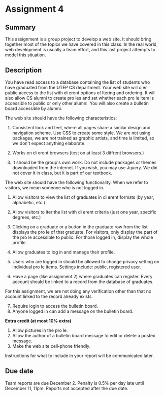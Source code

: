 # Assignment 4

## Summary

This assignment is a group project to develop a web site.  It should bring together most of the topics we have covered in this class.  In the real world, web development is usually a team effort, and this last project attempts to model this situation.

## Description

You have read access to a database containing the list of students who have graduated from the UTEP CS department.  Your web site will o er public access  to  the  list  with  di erent  options  of   ltering  and  ordering.   It  will also allow CS alumni to create pro les and set whether each pro le item is accessible  to  public  or  only  other  alumni.   You  will  also  create  a  bulletin board accessible by alumni.

The web site should have the following characteristics:

1.  Consistent  look  and  feel,  where  all  pages  share  a  similar  design  and navigation scheme.  Use CSS to create some style.  We are not using packages, we are not trained as graphic artists, and time is limited, so we don't expect anything elaborate.

2.  Works on di erent browsers (test on at least 3 diffrent browsers.)

3.  It should be the group's own work.  Do not include packages or themes downloaded from the internet.  If you wish, you may use Jquery.  We did not cover it in class, but it is part of our textbook. 

The  web  site  should  have  the  following  functionality.   When  we  refer  to visitors, we mean someone who is not logged in.

1.  Allow visitors to view the list of graduates in di erent formats (by year, alphabetic, etc.)

2.  Allow  visitors  to   lter  the  list  with  di erent  criteria  (just  one  year, specific degrees, etc.)
3.  Clicking on a graduate or a button in the graduate row from the list displays the pro le of that graduate.  For visitors, only display the part of the pro le accessible to public.  For those logged in, display the whole profile.
4.  Allow graduates to log in and manage their profile.
5.  Users who are logged in should be allowed to change privacy setting on individual pro le items.  Settings include:  public, registered user.
6.  Have a page (like assignment 2) where graduates can register.  Every account should be linked to a record from the database of graduates.

For this assignment, we are not doing any verification other than that no account linked to the record already exists.

7.  Require login to access the bulletin board.
8.  Anyone logged in can add a message on the bulletin board.

__Extra credit (at most 10% extra)__

1.  Allow pictures in the pro le.
2.  Allow the author of a bulletin board message to edit or delete a posted message.
3.  Make the web site cell-phone friendly.

Instructions for what to include in your report will be communicated later.

## Due date
Team reports are due December 2.  Penalty is 0.5% per day late until December 11, 11pm.  Reports not accepted after the due date.
